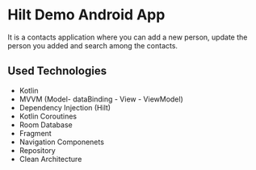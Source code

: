 # Hilt Demo Android App
It is a contacts application where you can add a new person, update the person you added and search among the contacts.


## Used Technologies
+ Kotlin
+ MVVM (Model- dataBinding - View - ViewModel)
+ Dependency Injection (Hilt)
+ Kotlin Coroutines
+ Room Database
+ Fragment
+ Navigation Componenets
+ Repository
+ Clean Architecture
